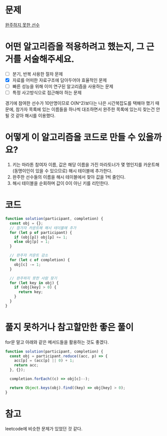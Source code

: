 # 문제

[완주하지 못한 선수](https://school.programmers.co.kr/learn/courses/30/lessons/42576?language=javascript)

# 어떤 알고리즘을 적용하려고 했는지, 그 근거를 서술해주세요.

- [ ] 분기, 반복 사용한 절차 문제
- [x] 자료를 어떠한 자료구조에 담아두어야 효율적인 문제
- [ ] 빠른 성능을 위해 이미 연구된 알고리즘을 사용하는 문제
- [ ] 특정 사고방식으로 접근해야 하는 문제

경기에 참여한 선수가 10만명이므로 O(N^2)보다는 나은 시간복잡도를 택해야 했기 때문에, 참가자 목록에 있는 이름들을 하나씩 대조하면서 완주한 목록에 있는지 찾는건 안될 것 같아 해시를 이용했다.

# 어떻게 이 알고리즘을 코드로 만들 수 있을까요?

1. 키는 마라톤 참여자 이름, 값은 해당 이름을 가진 마라토너가 몇 명인지를 카운트해(동명이인이 있을 수 있으므로) 해시 테이블에 추가한다.
2. 완주한 선수들의 이름을 해시 테이블에서 찾아 값을 1씩 줄인다.
3. 해시 테이블을 순회하며 값이 0이 아닌 키를 리턴한다.

# 코드

```js
function solution(participant, completion) {
  const obj = {};
  // 참가자 카운트해 해시 테이블에 추가
  for (let p of participant) {
    if (obj[p]) obj[p] += 1;
    else obj[p] = 1;
  }

  // 완주자 카운트 감소
  for (let c of completion) {
    obj[c] -= 1;
  }

  // 완주하지 못한 사람 찾기
  for (let key in obj) {
    if (obj[key] > 0) {
      return key;
    }
  }
}
```

# 풀지 못하거나 참고할만한 좋은 풀이

for문 말고 아래와 같은 메서드들을 활용하는 것도 좋겠다.

```js
function solution(participant, completion) {
  const obj = participant.reduce((acc, p) => {
    acc[p] = (acc[p] || 0) + 1;
    return acc;
  }, {});

  completion.forEach((c) => obj[c]--);

  return Object.keys(obj).find((key) => obj[key] > 0);
}
```

# 참고

leetcode에 비슷한 문제가 있었던 것 같다.
